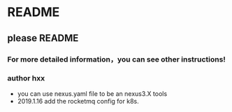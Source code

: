 # README
## please README
### For more detailed information，you can see other instructions!
### author hxx
- you can use nexus.yaml file to be an nexus3.X tools
- 2019.1.16 add the rocketmq config for k8s. 
